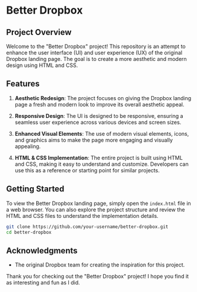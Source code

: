 # Better Dropbox

## Project Overview

Welcome to the "Better Dropbox" project! This repository is an attempt to enhance the user interface (UI) and user experience (UX) of the original Dropbox landing page. The goal is to create a more aesthetic and modern design using HTML and CSS.

## Features

1. **Aesthetic Redesign**: The project focuses on giving the Dropbox landing page a fresh and modern look to improve its overall aesthetic appeal.

2. **Responsive Design**: The UI is designed to be responsive, ensuring a seamless user experience across various devices and screen sizes.

3. **Enhanced Visual Elements**: The use of modern visual elements, icons, and graphics aims to make the page more engaging and visually appealing.

4. **HTML & CSS Implementation**: The entire project is built using HTML and CSS, making it easy to understand and customize. Developers can use this as a reference or starting point for similar projects.

## Getting Started

To view the Better Dropbox landing page, simply open the `index.html` file in a web browser. You can also explore the project structure and review the HTML and CSS files to understand the implementation details.

```bash
git clone https://github.com/your-username/better-dropbox.git
cd better-dropbox
```

## Acknowledgments

- The original Dropbox team for creating the inspiration for this project.

Thank you for checking out the "Better Dropbox" project! I hope you find it as interesting and fun as I did.
